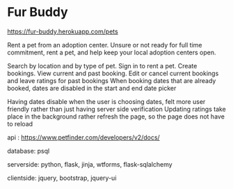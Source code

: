 # Fur Buddy

https://fur-buddy.herokuapp.com/pets

Rent a pet from an adoption center. Unsure or not ready for full time commitment, rent a pet, and help keep your local adoption centers open.

Search by location and by type of pet. Sign in to rent a pet. Create bookings. View current and past booking. Edit or cancel current bookings and leave ratings for past bookings
When booking dates that are already booked, dates are disabled in the start and end date picker

Having dates disable when the user is choosing dates, felt more user friendly rather than just having server side verification
Updating ratings take place in the background rather refresh the page, so the page does not have to reload

api : https://www.petfinder.com/developers/v2/docs/

database: psql

serverside: python, flask, jinja, wtforms, flask-sqlalchemy

clientside: jquery, bootstrap, jquery-ui

